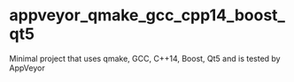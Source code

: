 # appveyor_qmake_gcc_cpp14_boost_qt5
Minimal project that uses qmake, GCC, C++14, Boost, Qt5 and is tested by AppVeyor
